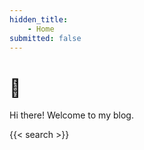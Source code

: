 ```yaml
---
hidden_title:
    - Home
submitted: false
---
```

# :wave:
Hi there! Welcome to my blog.

{{< search >}}
